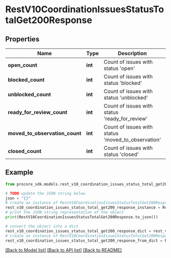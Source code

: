 # RestV10CoordinationIssuesStatusTotalGet200Response


## Properties

Name | Type | Description | Notes
------------ | ------------- | ------------- | -------------
**open_count** | **int** | Count of issues with status &#39;open&#39; | [optional] 
**blocked_count** | **int** | Count of issues with status &#39;blocked&#39; | [optional] 
**unblocked_count** | **int** | Count of issues with status &#39;unblocked&#39; | [optional] 
**ready_for_review_count** | **int** | Count of issues with status &#39;ready_for_review&#39; | [optional] 
**moved_to_observation_count** | **int** | Count of issues with status &#39;moved_to_observation&#39; | [optional] 
**closed_count** | **int** | Count of issues with status &#39;closed&#39; | [optional] 

## Example

```python
from procore_sdk.models.rest_v10_coordination_issues_status_total_get200_response import RestV10CoordinationIssuesStatusTotalGet200Response

# TODO update the JSON string below
json = "{}"
# create an instance of RestV10CoordinationIssuesStatusTotalGet200Response from a JSON string
rest_v10_coordination_issues_status_total_get200_response_instance = RestV10CoordinationIssuesStatusTotalGet200Response.from_json(json)
# print the JSON string representation of the object
print(RestV10CoordinationIssuesStatusTotalGet200Response.to_json())

# convert the object into a dict
rest_v10_coordination_issues_status_total_get200_response_dict = rest_v10_coordination_issues_status_total_get200_response_instance.to_dict()
# create an instance of RestV10CoordinationIssuesStatusTotalGet200Response from a dict
rest_v10_coordination_issues_status_total_get200_response_from_dict = RestV10CoordinationIssuesStatusTotalGet200Response.from_dict(rest_v10_coordination_issues_status_total_get200_response_dict)
```
[[Back to Model list]](../README.md#documentation-for-models) [[Back to API list]](../README.md#documentation-for-api-endpoints) [[Back to README]](../README.md)


